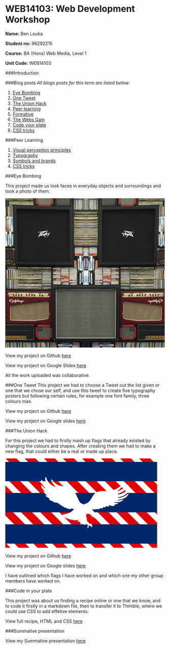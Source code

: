 # WEB14103: Web Development Workshop

**Name:** Ben Louka

**Student no:** 96292215

**Course:** BA (Hons) Web Media, Level 1

**Unit Code:** WEB14103


###Introduction


###Blog posts
*All blogs posts for this term are listed below:*

1. [Eye Bombing](https://medium.com/@blouka/eye-bombing-blog-18124750782b#.ljhpazmnu)
2. [One Tweet](https://medium.com/@blouka/one-tweet-blog-3b8abf985162#.9rl0ilaz4)
3. [The Union Hack](https://medium.com/@blouka/the-union-hack-blog-a4f454766b99#.s9bupkxzi)
4. [Peer learning](https://medium.com/@blouka/peer-learning-blog-255c5443798d#.xuwaolwjk)
5. [Formative](https://medium.com/@blouka/formative-reflective-blog-93a402577f85#.utflexj6b)
6. [The Webs Gain](https://medium.com/@blouka/the-webs-gain-6601bbf1ffa9#.t1pgjvz84)
7. [Code your plate](https://medium.com/@blouka/code-in-your-recipe-9b3f37d51d7a#.i9rcuxg27)
8. [CSS tricks](https://medium.com/@blouka/css-tricks-transitions-blog-1dcd4cdb32c8#.2em7p5rdk)

###Peer Learning
1. [Visual perception principles](https://docs.google.com/presentation/d/1GJjMppeeNt98rnjT8lhDBicm6FtLKzr4UgVyUp95CvE/pub?slide=id.p)
2. [Typography](https://docs.google.com/presentation/d/1b5uZTv0hIQMBxu0O7IAN0jJ0bnMgSytB-vWI4ANOld0/edit#slide=id.p3)
3. [Symbols and brands](https://docs.google.com/presentation/d/1Wdq71l2nm_HOG4QaaC9R86vcSPwXHpOMRNx6YlHr50w/edit)
4. [CSS tricks](http://slides.com/josebayontorres/deck-5-1#/)



###Eye Bombing

This project made us look faces in everyday objects and surroundings and took a photo of them.

![image](EyeBombing/Newfaces/edited17.png)

View my project on Github [here](https://github.com/blouka/Web14103-Ben-Louka/tree/master/EyeBombing)

View my project on Google Slides [here](https://docs.google.com/presentation/d/1fKzT6UncrZ4-Eq9HKPfxZni0BBSqnteSGG5pQrK8uw4/edit#slide=id.geae86b3ea_0_29)


All the work uploaded was collaborative.

###One Tweet
This project we had to choose a Tweet out the list given or one that we chose our self, and use this tweet to create five typography posters but following certain rules, for example one font family, three colours max.


View my project on Github [here](https://github.com/blouka/Web14103-Ben-Louka/tree/master/OneTweet)

View my project on Google slides [here](https://docs.google.com/presentation/d/1zvkzAGCBsfVFwb3snAskKVmCcQKxnPvO8lzsxeVimt4/edit?usp=sharing) 

###The Union Hack

For this project we had to firstly mash up flags that already existed by changing the colours and shapes. After creating them we had to make a new flag, that could either be a real or made up place.

![image](UnionHack/Newflags/newflag.png)

View my project on Github [here](https://github.com/blouka/Web14103-Ben-Louka/tree/master/UnionHack)

View my project on Google slides [here](https://docs.google.com/presentation/d/1wpCSnG4Iu_bIg69B5_zRYUI66WXLWFX2LX4Mx9IauzU/edit#slide=id.gea60d5965_1_10)

I have outlined which flags I have worked on and which one my other group members have worked on.

###Code in your plate

This project was about us finding a recipe online or one that we know, and to code it firstly in a markdown file, then to transfer it to Thimble, where we could use CSS to add effetive elements.

View full recipe, HTML and CSS [here](https://d157rqmxrxj6ey.cloudfront.net/blouka/16169/)

###Summative presentation

View my Summative presentation [here](https://docs.google.com/presentation/d/1qp0M6pHRfUjcDfXsuC047PPkWtL0kh2nZurzFBUS5UY/edit?usp=sharing)